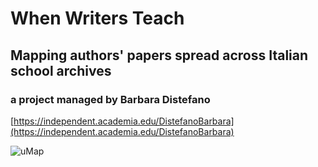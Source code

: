 

# When Writers Teach
## Mapping authors' papers spread across Italian school archives
### a project managed by Barbara Distefano

[https://independent.academia.edu/DistefanoBarbara](https://independent.academia.edu/DistefanoBarbara)
 
 ![uMap](https://user-images.githubusercontent.com/88492525/129013847-53b0f88b-ddc1-4948-aee8-f4a883000791.png)

 
